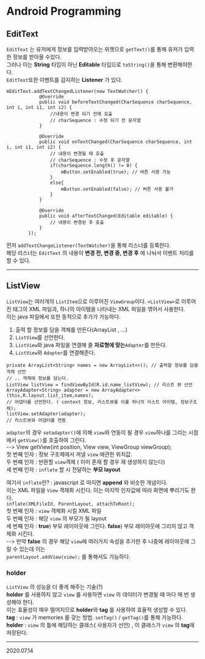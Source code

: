 # Android Programming

## EditText
```EditText``` 는 유저에게 정보를 입력받아오는 위젯으로 ```getText()```를 통해 유저가 입력한 정보를 받아올 수있다.  
그러나 이는 **String** 타입이 아닌 **Editable** 타입으로 ```toString()```을 통해 변환해야한다.  
```EditText```또한 이벤트를 감지하는 **Listener** 가 있다.
```
mEditText.addTextChangedListener(new TextWatcher() {
            @Override
            public void beforeTextChanged(CharSequence charSequence, int i, int i1, int i2) {
                //내용이 변경 되기 전에 호출
                // charSequence : 수정 되기 전 문자열
            }

            @Override
            public void onTextChanged(CharSequence charSequence, int i, int i1, int i2) {
                // 내용이 변경될 때 호출
                // charSequence : 수정 후 문자열
                if(charSequence.length() != 0) {
                    mButton.setEnabled(true); // 버튼 사용 가능
                }
                else{
                    mButton.setEnabled(false); // 버튼 사용 불가
                }
            }

            @Override
            public void afterTextChanged(Editable editable) {
                // 내용이 변경된 후 호출
            }
        });
```
먼저 ```addTextChangeListener(TextWatcher)```을 통해 리스너를 등록한다.  
해당 리스너는  ```EditText``` 의 내용이 **변경 전, 변경 중, 변경 후** 에 나눠서 이벤트 처리를 할 수 있다.  

----
## ListView
```ListView```는 여러개의 ```ListItem```으로 이루어진 ```ViewGroup```이다.
```<ListView>```로 이루어진 태그의 XML 파일과, 하나의 아이템을 나타내는 XML 파일을 엮어서 사용한다.  
이는 java 파일에서 또한 동적으로 추가가 가능하다. 
1. 출력 할 정보를 담을 객체를 만든다(ArrayList , ...)
2. ```ListView```를 선언한다.
3. ```ListView```와 java 파일을 연결해 줄 **자료형에 맞는**```Adapter```를 만든다.
4. ```ListView```와 ```Adapter```를 연결해준다.
```
private ArrayList<String> names = new ArrayList<>(); // 출력할 정보를 담을 객체 선언
// .. 객체에 정보를 담는다.
ListView listView = findViewById(R.id.name_listView); // 리스트 뷰 선언
ArrayAdapter<String> adapter = new ArrayAdapter<>(this,R.layout.list_item,names);
// 어댑터를 선언한다. ( context 정보, 리스트뷰를 이룰 하나의 리스트 아이템, 정보구조체);
listView.setAdapter(adapter);
// 리스트뷰와 어댑터를 연동
```

```adapter```의 경우 ```setadapter()```에 의해 ```view```와 연동이 될 경우 ```view```하나를 그리는 시점에서 ```getView()```를 호출하여 그린다.  
--> View getView(int position, View view, ViewGroup viewGroup);  
첫 번째 인자 : 정보 구조체에서 꺼낼 ```view``` 에관한 위치값.  
두 번째 인자 : 반환할 ```view```객체 ( 이미 존재 할 경우 재 생성하지 않는다)  
세 번째 인자 : ```inflate``` 할 시 전달하는 **부모 layout**  

여기서 ```inflate```란? : javascript 로 따지면 **append** 와 비슷한 개념이다.  
이는 XML 파일을 ```View``` 객체화 시킨다. 이는 마지막 인자값에 따라 화면에 뿌리기도 한다.  
```inflate(XMLFileId, ParentLayout, attachToRoot);```   
첫 번째 인자 : ```view``` 객체화 시킬 XML 파일  
두 번째 인자 : 해당 ```view``` 의 부모가 될 layout  
세 번째 인자 : **true**) 부모 레이아웃에 그린다. **false**) 부모 레이아웃에 그리지 않고 객체화 시킨다.  
--> 만약 **false** 의 경우  해당 ```view```에 여러가지 속성을 추가한 후 나중에 레이아웃에 그릴 수 있는데 이는    
```parentLayout.addView(view);``` 를 통해서도 가능하다.

### holder
```ListView``` 의 성능을 더 좋게 해주는 기술(?)  
**holder** 를 사용하지 않고 ```view``` 를 사용하면 ```view``` 의 데이터가 변경될 때 마다 매 번 생성해야 한다.  
이는 효율성이 매우 떨어지므로 **holder**와 **tag** 를 사용하여 효율적 생성할 수 있다.  
**tag** :  ```view``` 가 memories 를 갖는 방법. ```setTag()``` / ```getTag()```를 통해  가능하다.
**holder** : ```view``` 의 틀에 해당하는 클래스( 사용자가 선언) , 이 클래스가 ```view``` 의 **tag**에 저장된다.

----
2020.07.14

